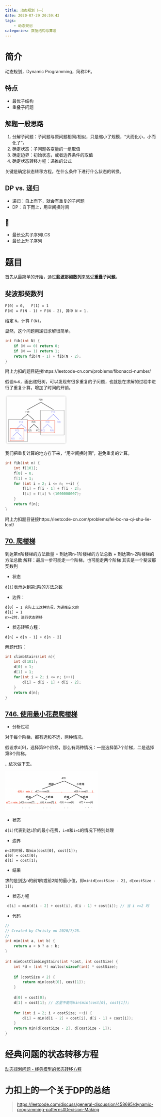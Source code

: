 ```yaml
---
title: 动态规划（一）
date: 2020-07-29 20:59:43
tags: 
    - 动态规划
categories: 数据结构与算法
---
```


# 简介

动态规划，Dynamic Programming，简称DP。

## 特点

- 最优子结构
- 重叠子问题

## 解题一般思路

1. 分解子问题：子问题与原问题相同/相似，只是缩小了规模，“大而化小，小而化了”。
2. 确定状态：子问题各变量的一组取值
3. 确定边界：初始状态，或者边界条件的取值
4. 确定状态转移方程：递推的公式

关键是确定状态转移方程，在什么条件下进行什么状态的转换。



## DP vs. 递归

- 递归：自上而下，就会有重复的子问题
- DP：自下而上，用空间换时间



## 🌰

- 最长公共子序列LCS
- 最长上升子序列



# 题目

首先从最简单的开始，通过**斐波那契数列**来感受**重叠子问题**。
## 斐波那契数列
```
F(0) = 0,   F(1) = 1
F(N) = F(N - 1) + F(N - 2), 其中 N > 1.
```

给定 `N`，计算 `F(N)`。

显然，这个问题用递归求解很简单。

```C
int fib(int N) {
    if (N == 0) return 0;
    if (N == 1) return 1;
    return fib(N - 1) + fib(N - 2);
}
```

附上力扣的题目链接https://leetcode-cn.com/problems/fibonacci-number/


假设`N=6`，画出递归树，可以发现有很多重复的子问题，也就是在求解的过程中进行了重复计算，增加了时间的开销。


<img src="https://raw.githubusercontent.com/Christy99cc/blog/master/source/_posts/动态规划（一）/image-20200725160103632.png" style="zoom:20%;"  alt=""/>

我们把重复计算的地方存下来，“用空间换时间”，避免重复的计算。

```C
int fib(int n) {
    int f[101];
    f[0] = 0;
    f[1] = 1;
    for (int i = 2; i <= n; ++i) {
        f[i] = f[i - 1] + f[i - 2];
        f[i] = f[i] % (1000000007);
    }
    return f[n];
}
```

附上力扣题目链接https://leetcode-cn.com/problems/fei-bo-na-qi-shu-lie-lcof/

## [70. 爬楼梯](https://leetcode-cn.com/problems/climbing-stairs/)

  到达第n阶楼梯的方法数量 = 到达第n-1阶楼梯的方法总数 + 到达第n-2阶楼梯的方法总数
  解释：最后一步可能走一个阶梯，也可能走两个阶梯
  其实是一个斐波那契数列

- 状态

`d[i]`表示达到第`i`阶的方法总数

- 边界：

```
d[0] = 1 实际上无这种情况，为递推定义的
d[1] = 1
n>=2时，进行状态转移
```

- 状态转移方程：

`d[n] = d[n - 1] + d[n - 2]`

解题代码：

```C
int climbStairs(int n){
    int d[101];
    d[0] = 1;
    d[1] = 1;
    for(int i = 2; i <= n; i++){
        d[i] = d[i - 1] + d[i - 2];
    }
    return d[n];
}
```



## [746. 使用最小花费爬楼梯](https://leetcode-cn.com/problems/min-cost-climbing-stairs/)

- 分析过程

对于每个阶梯，都有选和不选，两种情况。

假设求d[9]，选择第9个阶梯，那么有两种情况：一是选择第7个阶梯，二是选择第8个阶梯。

...依次做下去。



<img src="https://raw.githubusercontent.com/Christy99cc/blog/master/source/_posts/动态规划（一）/image-20200725213658262.png" alt="image-20200725213658262" style="zoom:30%;" />

- 状态

`d[i]`代表到达`i`阶的最小花费，`i=0`和`i=1`的情况下特别处理

- 边界

```
n<2的时候，取min(cost[0], cost[1]);
d[0] = cost[0];
d[1] = cost[1];
```

- 结果

求的是到达n的前1阶或前2阶的最小值，即`min(d[costSize - 2], d[costSize - 1]);`

- 状态方程

```C
 d[i] = min(d[i - 2] + cost[i], d[i - 1] + cost[i]); // 当 i >=2 时
```

- 代码

```C
//
// Created by Christy on 2020/7/25.
//
int min(int a, int b) {
    return a < b ? a : b;
}

int minCostClimbingStairs(int *cost, int costSize) {
    int *d = (int *) malloc(sizeof(int) * costSize);
   
    if (costSize < 2) {
        return min(cost[0], cost[1]);
    }

    d[0] = cost[0];
    d[1] = cost[1]; // 这里不能写min(min(cost[0], cost[1]);
    
    for (int i = 2; i < costSize; ++i) {
        d[i] = min(d[i - 2] + cost[i], d[i - 1] + cost[i]);
    }
    return min(d[costSize - 2], d[costSize - 1]);
}
```








# 经典问题的状态转移方程

[动态规划问题 - 经典模型的状态转移方程](https://www.cnblogs.com/tgycoder/p/5037559.html)



# 力扣上的一个关于DP的总结

> https://leetcode.com/discuss/general-discussion/458695/dynamic-programming-patterns#Decision-Making